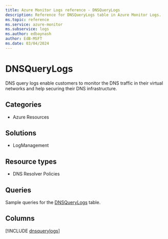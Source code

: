 ```yaml
---
title: Azure Monitor Logs reference - DNSQueryLogs
description: Reference for DNSQueryLogs table in Azure Monitor Logs.
ms.topic: reference
ms.service: azure-monitor
ms.subservice: logs
ms.author: edbaynash
author: EdB-MSFT
ms.date: 03/04/2024
---
```


# DNSQueryLogs

DNS query logs enable customers to monitor the DNS traffic in their virtual networks and help securing their DNS infrastructure.


## Categories

- Azure Resources

## Solutions

- LogManagement

## Resource types

- DNS Resolver Policies

## Queries

 Sample queries for the [DNSQueryLogs](/azure/azure-monitor/reference/queries/dnsquerylogs) table.


## Columns
  
[!INCLUDE [dnsquerylogs](.././tables/includes/dnsquerylogs-include.md)]

